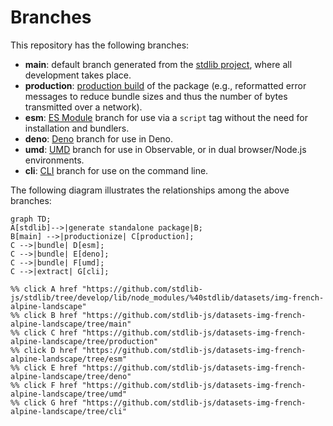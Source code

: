 <!--

@license Apache-2.0

Copyright (c) 2023 The Stdlib Authors.

Licensed under the Apache License, Version 2.0 (the "License");
you may not use this file except in compliance with the License.
You may obtain a copy of the License at

    http://www.apache.org/licenses/LICENSE-2.0

Unless required by applicable law or agreed to in writing, software
distributed under the License is distributed on an "AS IS" BASIS,
WITHOUT WARRANTIES OR CONDITIONS OF ANY KIND, either express or implied.
See the License for the specific language governing permissions and
limitations under the License.

-->

# Branches

This repository has the following branches:

-   **main**: default branch generated from the [stdlib project][stdlib-url], where all development takes place.
-   **production**: [production build][production-url] of the package (e.g., reformatted error messages to reduce bundle sizes and thus the number of bytes transmitted over a network).
-   **esm**: [ES Module][esm-url] branch for use via a `script` tag without the need for installation and bundlers.
-   **deno**: [Deno][deno-url] branch for use in Deno.
-   **umd**: [UMD][umd-url] branch for use in Observable, or in dual browser/Node.js environments.
-   **cli**: [CLI][cli-url] branch for use on the command line.

The following diagram illustrates the relationships among the above branches:

```mermaid
graph TD;
A[stdlib]-->|generate standalone package|B;
B[main] -->|productionize| C[production];
C -->|bundle| D[esm];
C -->|bundle| E[deno];
C -->|bundle| F[umd];
C -->|extract| G[cli];

%% click A href "https://github.com/stdlib-js/stdlib/tree/develop/lib/node_modules/%40stdlib/datasets/img-french-alpine-landscape"
%% click B href "https://github.com/stdlib-js/datasets-img-french-alpine-landscape/tree/main"
%% click C href "https://github.com/stdlib-js/datasets-img-french-alpine-landscape/tree/production"
%% click D href "https://github.com/stdlib-js/datasets-img-french-alpine-landscape/tree/esm"
%% click E href "https://github.com/stdlib-js/datasets-img-french-alpine-landscape/tree/deno"
%% click F href "https://github.com/stdlib-js/datasets-img-french-alpine-landscape/tree/umd"
%% click G href "https://github.com/stdlib-js/datasets-img-french-alpine-landscape/tree/cli"
```

[stdlib-url]: https://github.com/stdlib-js/stdlib/tree/develop/lib/node_modules/%40stdlib/datasets/img-french-alpine-landscape
[production-url]: https://github.com/stdlib-js/datasets-img-french-alpine-landscape/tree/production
[deno-url]: https://github.com/stdlib-js/datasets-img-french-alpine-landscape/tree/deno
[umd-url]: https://github.com/stdlib-js/datasets-img-french-alpine-landscape/tree/umd
[esm-url]: https://github.com/stdlib-js/datasets-img-french-alpine-landscape/tree/esm
[cli-url]: https://github.com/stdlib-js/datasets-img-french-alpine-landscape/tree/cli